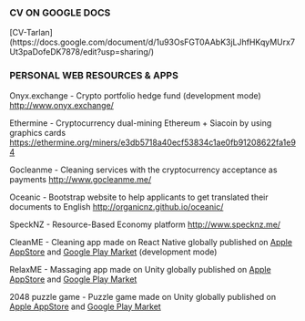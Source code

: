 <h3>CV ON GOOGLE DOCS</h3>
[CV-Tarlan](https://docs.google.com/document/d/1u93OsFGT0AAbK3jLJhfHKqyMUrx7Ut3paDofeDK7878/edit?usp=sharing/)

<h3>PERSONAL WEB RESOURCES & APPS</h3>

Onyx.exchange - Crypto portfolio hedge fund (development mode) http://www.onyx.exchange/ 

Ethermine - Cryptocurrency dual-mining Ethereum + Siacoin by using graphics cards https://ethermine.org/miners/e3db5718a40ecf53834c1ae0fb91208622fa1e94

Gocleanme - Cleaning services with the cryptocurrency acceptance as payments http://www.gocleanme.me/

Oceanic - Bootstrap website to help applicants to get translated their documents to English http://organicnz.github.io/oceanic/

SpeckNZ - Resource-Based Economy platform  http://www.specknz.me/

CleanME - Cleaning app made on React Native globally published on [Apple AppStore](https://itunes.apple.com/nz/app/cleanme-cleaning-services/id1181291989?mt=8/) and [Google Play Market](https://play.google.com/store/apps/details?id=com.cleanme.cleanme) (development mode)

RelaxME - Massaging app made on Unity globally published on [Apple AppStore](https://itunes.apple.com/nz/app/relaxme-massage-services/id1186184398?mt=8/) and [Google Play Market](https://play.google.com/store/apps/details?id=com.specknz.relaxme/)

2048 puzzle game - Puzzle game made on Unity globally published on [Apple AppStore](https://itunes.apple.com/nz/app/2048-logic-puzzle-game/id1193111277?mt=8/) and [Google Play Market](https://play.google.com/store/apps/details?id=me.specknz.puzzle)
